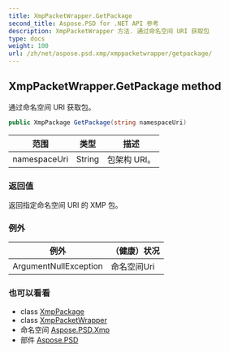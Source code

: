 ```yaml
---
title: XmpPacketWrapper.GetPackage
second_title: Aspose.PSD for .NET API 参考
description: XmpPacketWrapper 方法. 通过命名空间 URI 获取包
type: docs
weight: 100
url: /zh/net/aspose.psd.xmp/xmppacketwrapper/getpackage/
---
```

## XmpPacketWrapper.GetPackage method

通过命名空间 URI 获取包。

```csharp
public XmpPackage GetPackage(string namespaceUri)
```

| 范围 | 类型 | 描述 |
| --- | --- | --- |
| namespaceUri | String | 包架构 URI。 |

### 返回值

返回指定命名空间 URI 的 XMP 包。

### 例外

| 例外 | （健康）状况 |
| --- | --- |
| ArgumentNullException | 命名空间Uri |

### 也可以看看

* class [XmpPackage](../../xmppackage/)
* class [XmpPacketWrapper](../)
* 命名空间 [Aspose.PSD.Xmp](../../xmppacketwrapper/)
* 部件 [Aspose.PSD](../../../)


